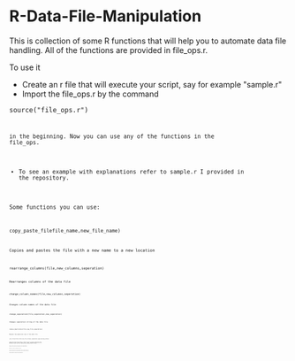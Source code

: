 # R-Data-File-Manipulation

This is collection of some R functions that will help you to automate data file handling. All of the functions are provided in file_ops.r. 

To use it

- Create an r file that will execute your script, say for example "sample.r"
- Import the file_ops.r by the command 

<code>source("file_ops.r")<code> 

in the beginning. Now you can use any of the functions in the file_ops.
- To see an example with explanations refer to sample.r I provided in the repository.

Some functions you can use:

<code>copy_paste_filefile_name,new_file_name)<code> 

Copies and pastes the file with a new name to a new location

<code>rearrange_columns(file,new_columns,seperation)<code> 

Rearranges columns of the data file

<code>change_column_names(file,new_columns,seperation)<code>

Changes column names of the data file

<code>change_seperation(file,seperation,new_seperation)<code>

Changes seperation string of the data file

<code>remove_duplicates(file,new_file,seperation)<code>

Removes the duplicate rows of the data file

<code>join_files(file1,file2,new_file,columns,seperation,type,missing_values)<code>

Joins two files and creates a third file as a result. There are four options of join: inner, outer, left, right. And the missing values at the end of the join are replaced by missing_values string. 

<code>merge_files(file1,file2,new_file,seperation)<code>

Merges two files by adding the rows.

<code>add_new_column(file,new_column_name,new_column_content,seperation)<code>

Adds a new column to the data file with the same value
